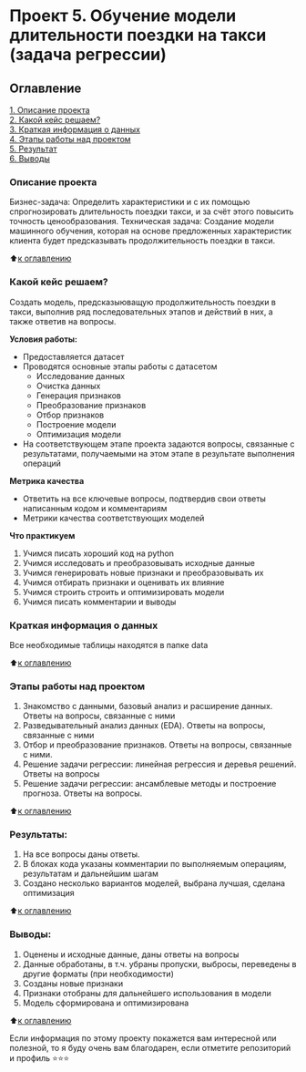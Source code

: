 # Проект 5. Обучение модели длительности поездки на такси (задача регрессии)

## Оглавление  
[1. Описание проекта](https://github.com/NikolayKordiukov/sf_data_science/tree/master/project_5/README.md#Описание-проекта)  
[2. Какой кейс решаем?](https://github.com/NikolayKordiukov/sf_data_science/tree/master/project_5/README.md#Какой-кейс-решаем)  
[3. Краткая информация о данных](https://github.com/NikolayKordiukov/sf_data_science/tree/master/project_5/README.md#Краткая-информация-о-данных)  
[4. Этапы работы над проектом](https://github.com/NikolayKordiukov/sf_data_science/tree/master/project_5/README.md#Этапы-работы-над-проектом)  
[5. Результат](https://github.com/NikolayKordiukov/sf_data_science/tree/master/project_5/README.md#Результат)    
[6. Выводы](https://github.com/NikolayKordiukov/sf_data_science/tree/master/project_5/README.md#Выводы) 

### Описание проекта    
Бизнес-задача: 
Определить характеристики и с их помощью спрогнозировать длительность поездки такси, и за счёт этого повысить точность ценообразования.
Техническая задача:
Создание модели машинного обучения, которая на основе предложенных характеристик клиента будет предсказывать продолжительность поездки в такси.

:arrow_up:[к оглавлению](https://github.com/NikolayKordiukov/sf_data_science/tree/master/project_5/README.md#Оглавление)


### Какой кейс решаем?    
Создать модель, предсказыюващую продолжительность поездки в такси, выполнив ряд последовательных этапов и действий в них, а также ответив на вопросы.

**Условия работы:**  
- Предоставляется датасет
- Проводятся основные этапы работы с датасетом
    * Исследование данных
    * Очистка данных
    * Генерация признаков
    * Преобразование признаков
    * Отбор признаков
    * Построение модели
    * Оптимизация модели
- На соответствующем этапе проекта задаются вопросы, связанные с результатами, получаемыми на этом этапе в результате выполнения операций


**Метрика качества**     
- Ответить на все ключевые вопросы, подтвердив свои ответы написанным кодом и комментариям
- Метрики качества соответствующих моделей

**Что практикуем**     
1. Учимся писать хороший код на python
2. Учимся исследовать и преобразовывать исходные данные
3. Учимся генерировать новые признаки и преобразовывать их
4. Учимся отбирать признаки и оценивать их влияние 
5. Учимся строить строить и оптимизировать модели
6. Учимся писать комментарии и выводы


### Краткая информация о данных
Все необходимые таблицы находятся в папке data
  
:arrow_up:[к оглавлению](https://github.com/NikolayKordiukov/sf_data_science/tree/master/project_5/README.md#Оглавление)


### Этапы работы над проектом  
1. Знакомство с данными, базовый анализ и расширение данных. Ответы на вопросы, связанные с ними
2. Разведывательный анализ данных (EDA). Ответы на вопросы, связанные с ними
3. Отбор и преобразование признаков. Ответы на вопросы, связанные с ними.
4. Решение задачи регрессии: линейная регрессия и деревья решений. Ответы на вопросы
5. Решение задачи регрессии: ансамблевые методы и построение прогноза. Ответы на вопросы.



:arrow_up:[к оглавлению](https://github.com/NikolayKordiukov/sf_data_science/tree/master/project_5/README.md#Оглавление)


### Результаты:  
1. На все вопросы даны ответы.
2. В блоках кода указаны комментарии по выполняемым операциям, результатам и дальнейшим шагам
3. Создано несколько вариантов моделей, выбрана лучшая, сделана оптимизация

:arrow_up:[к оглавлению](https://github.com/NikolayKordiukov/sf_data_science/tree/master/project_5/README.md#Оглавление)


### Выводы:  
1. Оценены и исходные данные, даны ответы на вопросы
2. Данные обработаны, в т.ч. убраны пропуски, выбросы, переведены в другие форматы (при необходимости)
3. Созданы новые признаки
4. Признаки отобраны для дальнейшего использования в модели
5. Модель сформирована и оптимизирована



:arrow_up:[к оглавлению](https://github.com/NikolayKordiukov/sf_data_science/tree/master/project_5/README.md#Оглавление)


Если информация по этому проекту покажется вам интересной или полезной, то я буду очень вам благодарен, если отметите репозиторий и профиль ⭐️⭐️⭐️